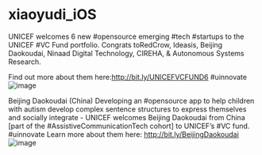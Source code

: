 # xiaoyudi_iOS
UNICEF welcomes 6 new #opensource emerging #tech #startups to the UNICEF #VC Fund portfolio. Congrats toRedCrow, Ideasis, Beijing Daokoudai, Ninaad Digital Technology, CIREHA, & Autonomous Systems Research.

Find out more about them here:http://bit.ly/UNICEFVCFUND6 #uinnovate
![image](https://github.com/xiaoyudi-China/xiaoyudi_iOS/blob/master/SocialPost_FundAnnouncement.png)

Beijing Daokoudai (China)
Developing an #opensource app to help children with autism develop complex sentence structures to express themselves and socially integrate - UNICEF welcomes Beijing Daokoudai from China [part of the #AssistiveCommunicationTech cohort] to UNICEF’s #VC fund. #uinnovate
Learn more about them here:  http://bit.ly/BeijingDaokoudai
![image](https://github.com/xiaoyudi-China/xiaoyudi_iOS/blob/master/Beijing_Dakoudai.png)

